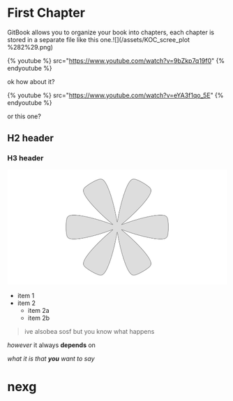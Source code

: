 # First Chapter

GitBook allows you to organize your book into chapters, each chapter is stored in a separate file like this one.![](/assets/KOC_scree_plot %282%29.png)

{% youtube %}
src="https://www.youtube.com/watch?v=9bZkp7q19f0" 
{% endyoutube %}

ok how about it?


{% youtube %} src="https://www.youtube.com/watch?v=eYA3f1qo_5E" 
{% endyoutube %}

or this one?

## H2 header



### H3 header
![](/assets/superformula.png)

* item 1
* item 2
    * item 2a
    * item 2b
    
> ive alsobea sosf
> but you know what happens



*however* it always **depends** on 

*what it is that **you** want to say*

# nexg